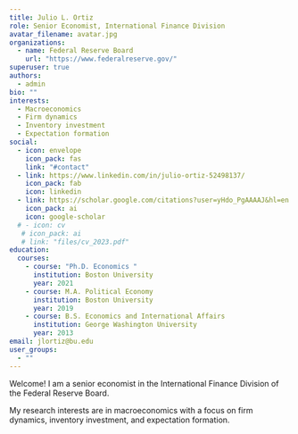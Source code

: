 ```yaml
---
title: Julio L. Ortiz
role: Senior Economist, International Finance Division
avatar_filename: avatar.jpg
organizations:
  - name: Federal Reserve Board
    url: "https://www.federalreserve.gov/"
superuser: true
authors:
  - admin
bio: ""
interests:
  - Macroeconomics
  - Firm dynamics
  - Inventory investment
  - Expectation formation
social:
  - icon: envelope
    icon_pack: fas
    link: "#contact"
  - link: https://www.linkedin.com/in/julio-ortiz-52498137/
    icon_pack: fab
    icon: linkedin
  - link: https://scholar.google.com/citations?user=yHdo_PgAAAAJ&hl=en
    icon_pack: ai
    icon: google-scholar
  # - icon: cv
   # icon_pack: ai
   # link: "files/cv_2023.pdf"
education:
  courses:
    - course: "Ph.D. Economics "
      institution: Boston University
      year: 2021
    - course: M.A. Political Economy
      institution: Boston University
      year: 2019
    - course: B.S. Economics and International Affairs
      institution: George Washington University
      year: 2013
email: jlortiz@bu.edu
user_groups:
  - ""
---
```

Welcome! I am a senior economist in the International Finance Division of the Federal Reserve Board.

My research interests are in macroeconomics with a focus on firm dynamics, inventory investment, and expectation formation.
